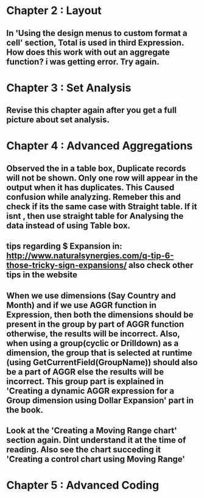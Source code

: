 # Chapter 2 : Layout

## In 'Using the design menus to custom format a cell' section, Total is used in third Expression. How does this work with out an aggregate function? i was getting error. Try again.  

# Chapter 3 : Set Analysis
## Revise this chapter again after you get a full picture about set analysis. 

# Chapter 4 : Advanced Aggregations

## Observed the in a table box, Duplicate records will not be shown. Only one row will appear in the output when it has duplicates. This Caused confusion while analyzing. Remeber this and check if its the same case with Straight table. If it isnt , then use straight table for Analysing the data instead of using Table box. 

## tips regarding $ Expansion in: http://www.naturalsynergies.com/q-tip-6-those-tricky-sign-expansions/ also check other tips in the website

## When we use dimensions (Say Country and Month) and if we use AGGR function in Expression, then both the dimensions should be present in the group by part of AGGR function otherwise, the results will be incorrect. Also, when using a group(cyclic or Drilldown) as a dimension, the group that is selected at runtime (using GetCurrentField(GroupName)) should also be a part of AGGR else the results will be incorrect. This group part is explained in 'Creating a dynamic AGGR expression for a Group dimension using Dollar Expansion' part in the book. 

## Look at the 'Creating a Moving Range chart' section again. Dint understand it at the time of reading. Also see the chart succeding it 'Creating a control chart using Moving Range'

# Chapter 5 : Advanced Coding

